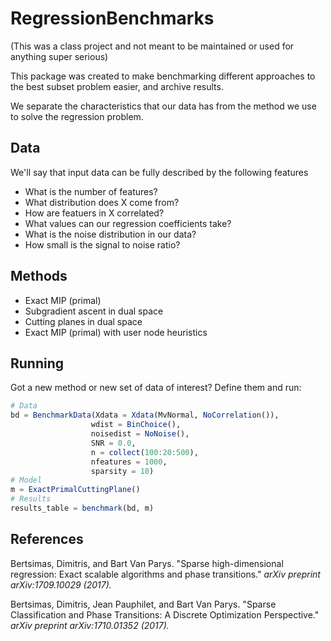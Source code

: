 # RegressionBenchmarks

(This was a class project and not meant to be maintained or used for anything super serious)

This package was created to make benchmarking different approaches to the best subset problem easier, and archive results.

We separate the characteristics that our data has from the method we use to solve the regression problem.

## Data

We'll say that input data can be fully described by the following features
* What is the number of features?
* What distribution does X come from?
* How are featuers in X correlated?
* What values can our regression coefficients take?
* What is the noise distribution in our data?
* How small is the signal to noise ratio?

## Methods
* Exact MIP (primal)
* Subgradient ascent in dual space
* Cutting planes in dual space
* Exact MIP (primal) with user node heuristics

## Running
Got a new method or new set of data of interest? Define them and run:

```julia
# Data
bd = BenchmarkData(Xdata = Xdata(MvNormal, NoCorrelation()),
                  wdist = BinChoice(),
                  noisedist = NoNoise(),
                  SNR = 0.0,
                  n = collect(100:20:500),
                  nfeatures = 1000,
                  sparsity = 10)
# Model
m = ExactPrimalCuttingPlane()
# Results
results_table = benchmark(bd, m)
```

## References
Bertsimas, Dimitris, and Bart Van Parys. "Sparse high-dimensional regression: Exact scalable algorithms and phase transitions." _arXiv preprint arXiv:1709.10029 (2017)._

Bertsimas, Dimitris, Jean Pauphilet, and Bart Van Parys. "Sparse Classification and Phase Transitions: A Discrete Optimization Perspective." _arXiv preprint arXiv:1710.01352 (2017)._
